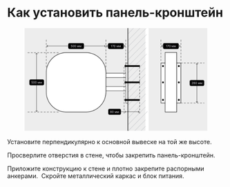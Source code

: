 # Как установить панель-кронштейн

<figure><img src="../../.gitbook/assets/01_panel-kronshtain_shema_all.svg" alt=""><figcaption></figcaption></figure>

Установите перпендикулярно к основной вывеске на той же высоте.

Просверлите отверстия в стене, чтобы закрепить панель-кронштейн.

Приложите конструкцию к стене и плотно закрепите распорными анкерами.  Скройте металлический каркас и блок питания.
